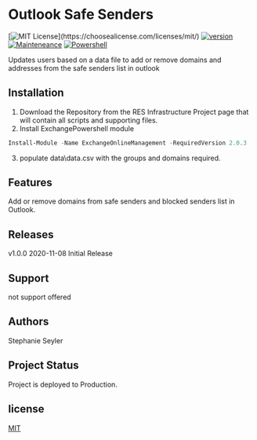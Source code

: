 # Outlook Safe Senders
[![MIT License](https://img.shields.io/apm/l/atomic-design-ui.svg?)](https://choosealicense.com/licenses/mit/)
[![version](https://img.shields.io/badge/Production%20Version-1.0.1-brightgreen)]()
[![Mainteneance](https://img.shields.io/maintenance/yes/2020?style=plastic)]()
[![Powershell](https://img.shields.io/badge/Powershell-v%205.1-orange)](https://www.microsoft.com/en-us/download/details.aspx?id=54616)

Updates users based on a data file to add or remove domains and addresses from the safe senders list in outlook

## Installation

1. Download the Repository from the RES Infrastructure Project page that will contain all scripts and supporting files.
2. Install ExchangePowershell module
```Powershell
Install-Module -Name ExchangeOnlineManagement -RequiredVersion 2.0.3
```
3. populate data\data.csv with the groups and domains required. 

## Features
Add or remove domains from safe senders and blocked senders list in Outlook. 

## Releases
v1.0.0 2020-11-08 Initial Release 

## Support
not support offered

## Authors
Stephanie Seyler  

## Project Status
Project is deployed to Production.

## license 
[MIT](https://choosealicense.com/licenses/mit/)